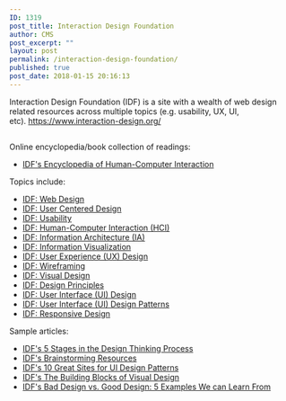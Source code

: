 ```yaml
---
ID: 1319
post_title: Interaction Design Foundation
author: CMS
post_excerpt: ""
layout: post
permalink: /interaction-design-foundation/
published: true
post_date: 2018-01-15 20:16:13
---
```

Interaction Design Foundation (IDF) is a site with a wealth of web design related resources across multiple topics (e.g. usability, UX, UI, etc). <a href="https://www.interaction-design.org/">https://www.interaction-design.org/</a>
<div style="clear: both;">
<h2></h2>
</div>
Online encyclopedia/book collection of readings:
<ul>
 	<li><a href="https://www.interaction-design.org/literature/book/the-encyclopedia-of-human-computer-interaction-2nd-ed">IDF's Encyclopedia of Human-Computer Interaction</a></li>
</ul>
Topics include:
<ul>
 	<li><a href="https://www.interaction-design.org/literature/topics/web-design">IDF: Web Design</a></li>
 	<li><a href="https://www.interaction-design.org/literature/topics/user-centered-design">IDF: User Centered Design</a></li>
 	<li><a href="https://www.interaction-design.org/literature/topics/usability">IDF: Usability</a></li>
 	<li><a href="https://www.interaction-design.org/courses/human-computer-interaction">IDF: Human-Computer Interaction (HCI)</a></li>
 	<li><a href="https://www.interaction-design.org/literature/topics/information-architecture">IDF: Information Architecture (IA)</a></li>
 	<li><a href="https://www.interaction-design.org/literature/topics/information-visualization">IDF: Information Visualization</a></li>
 	<li><a href="https://www.interaction-design.org/literature/topics/ux-design">IDF: User Experience (UX) Design</a></li>
 	<li><a href="https://www.interaction-design.org/literature/topics/wireframing">IDF: Wireframing</a></li>
 	<li><a href="https://www.interaction-design.org/literature/topics/visual-design">IDF: Visual Design</a></li>
 	<li><a href="https://www.interaction-design.org/literature/topics/design-principles">IDF: Design Principles</a></li>
 	<li><a href="https://www.interaction-design.org/literature/topics/ui-design">IDF: User Interface (UI) Design</a></li>
 	<li><a href="https://www.interaction-design.org/literature/topics/ui-design-patterns">IDF: User Interface (UI) Design Patterns</a></li>
 	<li><a href="https://www.interaction-design.org/literature/topics/responsive-design">IDF: Responsive Design</a></li>
</ul>
Sample articles:
<ul>
 	<li><a href="https://www.interaction-design.org/literature/article/5-stages-in-the-design-thinking-process">IDF's 5 Stages in the Design Thinking Process</a></li>
 	<li><a href="https://www.interaction-design.org/literature/topics/brainstorming">IDF's Brainstorming Resources</a></li>
 	<li><a href="https://www.interaction-design.org/literature/article/10-great-sites-for-ui-design-patterns">IDF's 10 Great Sites for UI Design Patterns</a></li>
 	<li><a href="https://www.interaction-design.org/literature/article/the-building-blocks-of-visual-design">IDF's The Building Blocks of Visual Design</a></li>
 	<li><a href="https://www.interaction-design.org/literature/article/bad-design-vs-good-design-5-examples-we-can-learn-frombad-design-vs-good-design-5-examples-we-can-learn-from-130706">IDF's Bad Design vs. Good Design: 5 Examples We can Learn From</a></li>
</ul>